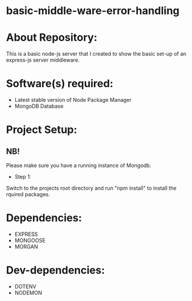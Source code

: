 # basic-middle-ware-error-handling

# About Repository:
This is a basic node-js server that I created to show the basic set-up of an express-js server middleware.

# Software(s) required:
* Latest stable version of Node Package Manager
* MongoDB Database

# Project Setup:
## NB!
Please make sure you have a running instance of Mongodb.

* Step 1:

Switch to the projects root directory and run "npm install" to install the rquired packages.

# Dependencies:
* EXPRESS
* MONGOOSE
* MORGAN

# Dev-dependencies:
* DOTENV
* NODEMON
